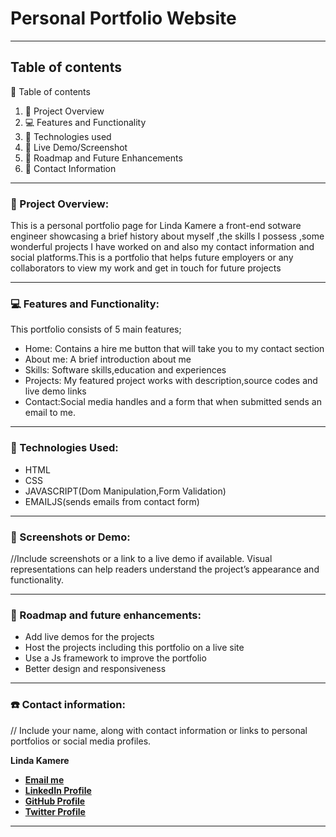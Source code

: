 # Personal Portfolio Website

---
## Table of contents
📑 Table of contents
1. 📖 Project Overview
2. 💻 Features and Functionality
3. 📡 Technologies used
4. 📸 Live Demo/Screenshot
5. 📡 Roadmap and Future Enhancements
6. 👤 Contact Information

---
### 📖 Project Overview:
This is a personal portfolio page for Linda Kamere a front-end sotware engineer showcasing a brief history about myself ,the skills I possess ,some wonderful projects I have worked on and also my contact information and social platforms.This is a portfolio that helps future employers or any collaborators to view my work and get in touch for future projects


___

### 💻 Features and Functionality:
This portfolio consists of 5 main features;

* Home: Contains a hire me button that will take you to my contact section
* About me: A brief introduction about me
* Skills: Software skills,education and experiences
* Projects: My featured project works with description,source codes and live demo links
* Contact:Social media handles and a form that when submitted sends an email to me.

---

### 💼 Technologies Used:
* HTML
* CSS
* JAVASCRIPT(Dom Manipulation,Form Validation)
* EMAILJS(sends emails from contact form)
 ---

### 📸 Screenshots or Demo:
//Include screenshots or a link to a live demo if available. Visual representations can help readers understand the project’s appearance and functionality.

---

### 📡 Roadmap and future enhancements:
* Add live demos for the projects
* Host the projects including this portfolio on a live site
* Use a Js framework to improve the portfolio
* Better design and responsiveness

---

### ☎️ Contact information:
// Include your name, along with contact information or links to personal portfolios or social media profiles.

**Linda Kamere**
* **[Email me](mailto:kamerelinda14@gmail.com)**
* **[LinkedIn Profile](https://www.linkedin.com/in/linda-kamere-028800249/)**
* **[GitHub Profile](https://github.com/kamerelinda)**
* **[Twitter Profile](https://twitter.com/kamerelinda14/)**

---